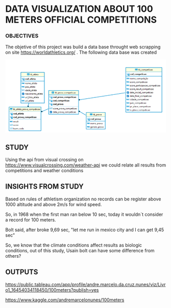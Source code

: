 # DATA VISUALIZATION ABOUT 100 METERS OFFICIAL COMPETITIONS 



### OBJECTIVES

The objetive of this project was build a data base throught web scrapping  on site https://worldathletics.org/ .   The following data base was created 



![image-20220221174850974](image-20220221174850974.png)







## STUDY

Using the api from visual crossing on https://www.visualcrossing.com/weather-api we could relate all results from competitions and weather conditions 



## INSIGHTS FROM STUDY 

Based on rules of athletism organization no records can be register above 1000 altitude and above 2m/s for wind speed. 

So, in 1968 when the first man ran below 10 sec, today it wouldn´t consider a record for 100 meters. 

Bolt said, after broke 9,69 sec,  "let me run in mexico city and I can get 9,45 sec" 

So, we know that the climate conditions affect results as biologic conditions, out of this study, Usain bolt can have some difference from others? 



## OUTPUTS

https://public.tableau.com/app/profile/andre.marcelo.da.cruz.nunes/viz/Livro1_16454034118450/100meters?publish=yes



https://www.kaggle.com/andremarcelonunes/100meters




